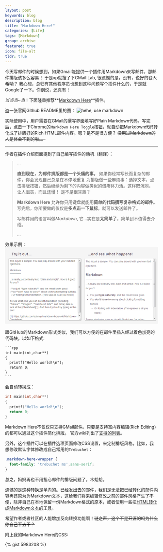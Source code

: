 ```yaml
---
layout: post
keywords: blog
description: blog
title: "Markdown Here!"
categories: [Life]
tags: [Markdown]
group: archive
featured: true
icon: file-alt
tldr: true
---
```

今天写邮件的时候想到，如果Gmail能提供一个插件用Markdown来写邮件，那邮件排版该多么容易！
于是xp就搜了下GMail Lab, 很遗憾的是，没有，<del>说好的谷人希呐</del>？
我心想，总归有其他程序员也想到这种问题写个插件什么的，于是就Google了一下。你别说，还真有！

_当当当~当_！下面隆重推荐**[Markdown Here][1]**插件。

盗一张官网Github README里的图：
![hehe, use markdown](https://raw.github.com/adam-p/markdown-here/master/store-assets/dos-equis-MDH.jpg)


实际使用中，用户需要在GMail的撰写界面填写好Plain Markdown代码。写完后，点击一下Chrome的`Markdown Here Toggle`按钮，就自动把Markdown代码转化成了排版好的Rich HTML邮件内容。嗯？是不是很方便？
<del>没用过Markdown的人是体会不到的啦。。</del>

***

作者在插件介绍页面提到了自己编写插件的动机（翻译）：
> ...
>
> **直到现在，为邮件排版都是一个头痛的事。** 如果你经常写长而复杂的邮件，你会发现自己总是在不停地重复
> 为排版做一些麻烦事：选择文本，点击排版按钮，然后继续为剩下的内容做类似的蛋疼体力活。这样既沉闷，
> 让人沮丧，而且还慢！
> 是不是很耳熟？
>
> **Markdown Here** 
>允许你只用键盘就能用**简单的代码撰写复杂格式的邮件**。写完后，你所要做的仅仅是**多点击一下鼠标**，就可以发送邮件了。
>
> 写邮件用的语言叫做*Markdown*, 它...实在是**太简单了**，简单到不值得去介绍。
>
> ...

效果示例：
![Markdown Here!](/image/post/markdown_here.png)

跟GitHub的Markdown形式类似，我们可以方便的在邮件里插入经过着色加亮的代码块，以如下格式:

    ```cpp
    int main(int,char**)
    {
      printf("Hello world!\n");
      return 0;
    }
    ```

会自动转换成：

```cpp
int main(int,char**)
{
  printf("Hello world!\n");
  return 0;
}
```
    
Markdown Here不仅仅只支持GMail邮件。只要是支持富内容编辑(Rich Editing)的都可以通过这个插件简化排版。
官方wiki列出了[支持的列表][2]。

另外，这个插件可以在插件选项页面修改CSS设置，来定制排版风格。比如，我想修改默认字体修改成自己常用的`Trebuchet`：

```css
.markdown-here-wrapper {
  font-family: 'trebuchet ms',sans-serif;
}
```

总之，妈妈再也不用担心邮件的排版问题了。木蛤蛤。

遗憾的是这种转换是单向的。已经发出去的邮件，我们是无法把已经转化的邮件内容再还原为为Markdown文本，这给我们将来编辑修改之前的邮件风格产生了不便，除非自己在本地保留一份Markdown格式的原本，或者使用一些把[HTML转化成Markdown文本的工具][3]。

希望作者或者社区的人能增加反向转换功能啊！<del>谜之声，这个不是开源的吗为什么你自己不去干？</del>

附上我的Markdown Here的CSS:

<!-- more -->

{% gist 5983208 %}

[1]: http://markdown-here.com/index.html
[2]: https://groups.google.com/d/msg/markdown-here/UwCTtsiWG5w/1ytDvFLz8z0J
[3]: http://html2markdown.com/

